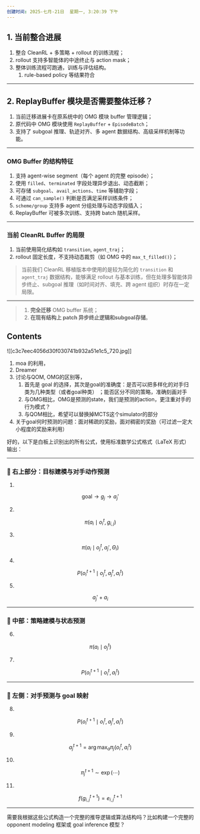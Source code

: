 ```yaml
---
创建时间: 2025-七月-21日  星期一, 3:20:39 下午
---
```


## 1. 当前整合进展

1. 整合 CleanRL + 多策略  +  rollout 的训练流程；
2.  rollout 支持多智能体的中途终止与 action mask；
3. 整体训练流程可跑通，训练与评估结构。
	1. rule-based policy 等结果符合

---

## 2. ReplayBuffer 模块是否需要整体迁移？

1. 当前迁移进展卡在原系统中的 OMG 模块 buffer 管理逻辑；
2. 原代码中 OMG 模块使用 `ReplayBuffer` + `EpisodeBatch`；
3. 支持了 subgoal 推理、轨迹对齐、多 agent 数据结构、高级采样机制等功能。

---

### OMG Buffer 的结构特征

1. 支持 agent-wise segment（每个 agent 的完整 episode）；
2. 使用 `filled`、`terminated` 字段处理异步退出、动态截断；
3. 可存储 `subgoal`、`avail_actions`、`time` 等辅助字段；
4. 可通过 `can_sample()` 判断是否满足采样训练条件；
5. `scheme/group` 支持多 agent 分组处理与动态字段插入；
6. ReplayBuffer 可被多次训练、支持跨 batch 随机采样。


---

### 当前 CleanRL Buffer 的局限

1. 当前使用简化结构如 `transition`, `agent_traj`；
2. rollout 固定长度，不支持动态裁剪（如 OMG 中的 `max_t_filled()`）；

> 当前我们 CleanRL 移植版本中使用的是较为简化的 `transition` 和 `agent_traj` 数据结构，能够满足 rollout 与基本训练，但在处理多智能体异步终止、subgoal 推理（如时间对齐、填充、跨 agent 组织）时存在一定局限。

---


> 1. **完全迁移** OMG buffer 系统；
> 2. **在现有结构上 patch 异步终止逻辑和subgoal存储**。





## Contents
![[c3c7eec4056d30f030741b932a51e1c5_720.jpg]]
1. moa 的利用，
2. Dreamer
3. 讨论与QOM, OMG的区别等，
	1. 首先是 goal 的选择，其次是goal的准确度：是否可以把多样化的对手归类为几种类型（或者goal种类） ；能否区分不同的策略，准确刻画对手
	2. 与OMG相比，OMG是预测的state，我们是预测的action，更注重对手的行为模式？
	3. 与QOM相比，希望可以替换掉MCTS这个simulator的部分
4. 关于goal何时预测的问题：面对稀疏的奖励，面对稠密的奖励（可过滤一定大小程度的奖励来利用）


好的，以下是白板上识别出的所有公式，使用标准数学公式格式（LaTeX 形式）输出：

---

### 🧩 右上部分：目标建模与对手动作预测

1.

$$
\text{goal} \rightarrow g_{j} \rightarrow a_j'
$$

2.

$$
\pi(a_i \mid o_i^t, g_{i,j})
$$

3.

$$
\pi(a_i \mid o_j^t, a_j', \Theta_i)
$$

4.

$$
P(o_i^{t+1} \mid o_j^t, a_j^t, a_i^t)
$$

5.

$$
a_j' + a_i
$$

---

### 🧩 中部：策略建模与状态预测

6.

$$
\pi(a_i \mid o_j^t)
$$

7.

$$
P(o_i^{t+1} \mid o_i^t, a_i^t)
$$

---

### 🧩 左侧：对手预测与 goal 映射

8.

$$
P(o_i^{t+1} \mid o_i^t, a_j^t, a_i^t)
$$

9.

$$
a_j^{t+1} = \arg\max_{a} \pi_j(o_i^t, a_i^t)
$$

10.

$$
\pi_j^{t+1} \sim \exp\left( \cdots \right)
$$

11.

$$
f(g_{i,j}^{t+1}) = e_{i,j}^{t+1}
$$

---

需要我根据这些公式构造一个完整的推导逻辑或算法结构吗？比如构建一个完整的 opponent modeling 框架或 goal inference 模型？

